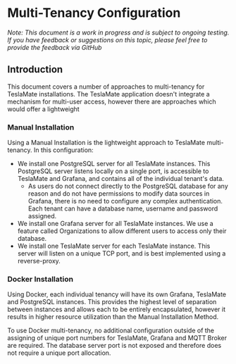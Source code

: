 # Multi-Tenancy Configuration

_Note: This document is a work in progress and is subject to ongoing testing. If you have feedback or suggestions on this topic, please feel free to provide the feedback via GitHub_

## Introduction

This document covers a number of approaches to multi-tenancy for TeslaMate installations. The TeslaMate application doesn't integrate a mechanism for multi-user access, however there are approaches which would offer a lightweight

### Manual Installation

Using a Manual Installation is the lightweight approach to TeslaMate multi-tenancy. In this configuration:

- We install one PostgreSQL server for all TeslaMate instances. This PostgreSQL server listens locally on a single port, is accessible to TeslaMate and Grafana, and contains all of the individual tenant's data.
  - As users do not connect directly to the PostgreSQL database for any reason and do not have permissions to modify data sources in Grafana, there is no need to configure any complex authentication. Each tenant can have a database name, username and password assigned.
- We install one Grafana server for all TeslaMate instances. We use a feature called Organizations to allow different users to access only their database.
- We install one TeslaMate server for each TeslaMate instance. This server will listen on a unique TCP port, and is best implemented using a reverse-proxy.

### Docker Installation

Using Docker, each individual tenancy will have its own Grafana, TeslaMate and PostgreSQL instances. This provides the highest level of separation between instances and allows each to be entirely encapsulated, however it results in higher resource utilization than the Manual Installation Method.

To use Docker multi-tenancy, no additional configuration outside of the assigning of unique port numbers for TeslaMate, Grafana and MQTT Broker are required. The database server port is not exposed and therefore does not require a unique port allocation.
